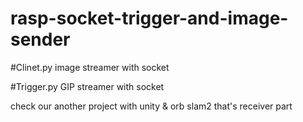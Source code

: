 # rasp-socket-trigger-and-image-sender

#Clinet.py
image streamer with socket

#Trigger.py
GIP streamer with socket

check our another project with unity & orb slam2 that's receiver part
